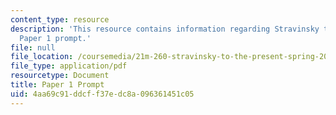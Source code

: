 ```yaml
---
content_type: resource
description: 'This resource contains information regarding Stravinsky to the present:
  Paper 1 prompt.'
file: null
file_location: /coursemedia/21m-260-stravinsky-to-the-present-spring-2016/4aa69c91ddcff37edc8a096361451c05_MIT21M_260S16_AssnPaper1.pdf
file_type: application/pdf
resourcetype: Document
title: Paper 1 Prompt
uid: 4aa69c91-ddcf-f37e-dc8a-096361451c05
---
```

